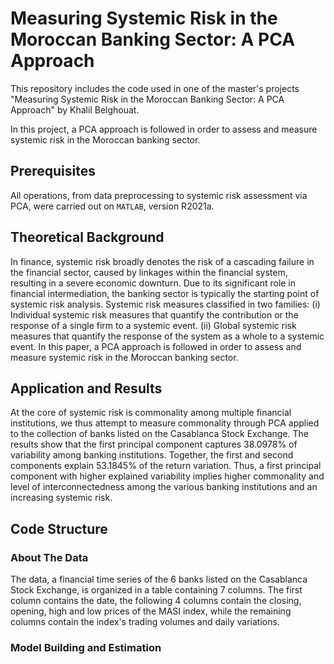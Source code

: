 # Measuring Systemic Risk in the Moroccan Banking Sector: A PCA Approach

This repository includes the code used in one of the master's projects "Measuring Systemic Risk in the Moroccan Banking Sector: A PCA Approach" by Khalil Belghouat.

In this project, a PCA approach is followed in order to assess and measure systemic risk in the Moroccan banking sector.

## Prerequisites

All operations, from data preprocessing to systemic risk assessment via PCA, were carried out on ```MATLAB```, version R2021a.

## Theoretical Background

In finance, systemic risk broadly denotes the risk of a cascading failure in the financial sector, caused by linkages within the financial system, resulting in a severe economic downturn. Due to its significant role in financial intermediation, the banking sector is typically the starting point of systemic risk analysis. Systemic risk measures classified in two families: (i) Individual systemic risk measures that quantify the contribution or the response of a single firm to a systemic event. (ii) Global systemic risk measures that quantify the response of the system as a whole to a systemic event. In this paper, a PCA approach is followed in order to assess and measure systemic risk in the Moroccan banking sector.

## Application and Results

At the core of systemic risk is commonality among multiple financial institutions, we thus attempt to measure commonality through PCA applied to the collection of banks listed on the Casablanca Stock Exchange. The results show that the first principal component captures 38.0978% of variability among banking institutions. Together, the first and second components explain 53.1845% of the return variation. Thus, a first principal component with higher explained variability implies higher commonality and level of interconnectedness among the various banking institutions and an increasing systemic risk.

## Code Structure

### About The Data

The data, a financial time series of the 6 banks listed on the Casablanca Stock Exchange, is organized in a table containing 7 columns. The first column contains the date, the following 4 columns contain the closing, opening, high and low prices of the MASI index, while the remaining columns contain the index's trading volumes and daily variations.

### Model Building and Estimation



